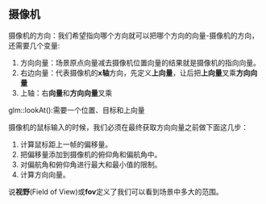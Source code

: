 ## 摄像机

摄像机的方向：我们希望指向哪个方向就可以把哪个方向的向量-摄像机的方向，还需要几个变量:

1. 方向向量：场景原点向量减去摄像机位置向量的结果就是摄像机的指向向量。
2. 右边向量：代表摄像机的**x轴**方向，先定义**上向量**，让后把**上向量**叉乘**方向向量**
3. 上轴：右**向量**和**方向向量**叉乘

glm::lookAt():需要一个位置、目标和上向量





摄像机的鼠标输入的时候，我们必须在最终获取方向向量之前做下面这几步：

1. 计算鼠标距上一帧的偏移量。
2. 把偏移量添加到摄像机的俯仰角和偏航角中。
3. 对偏航角和俯仰角进行最大和最小值的限制。
4. 计算方向向量。





说**视野**(Field of View)或**fov**定义了我们可以看到场景中多大的范围。